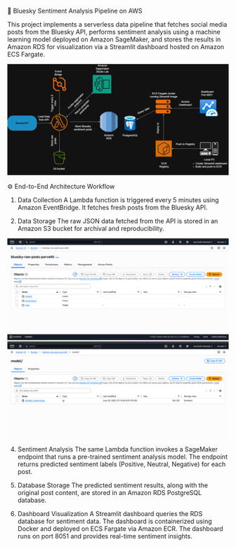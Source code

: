 🔷 Bluesky Sentiment Analysis Pipeline on AWS

This project implements a serverless data pipeline that fetches social media posts from the Bluesky API, performs sentiment analysis using a machine learning model deployed on Amazon SageMaker, and stores the results in Amazon RDS for visualization via a Streamlit dashboard hosted on Amazon ECS Fargate.

![Architecture Diagram](Architecture.png)

⚙️ End-to-End Architecture Workflow

1. Data Collection
A Lambda function is triggered every 5 minutes using Amazon EventBridge.
It fetches fresh posts from the Bluesky API.

2. Data Storage
The raw JSON data fetched from the API is stored in an Amazon S3 bucket for archival and reproducibility.

![S3 bucket](images/bluesky_bucket-1.png)
![S3 bucket](images/bluesky_bucket-2.png)

4. Sentiment Analysis
The same Lambda function invokes a SageMaker endpoint that runs a pre-trained sentiment analysis model.
The endpoint returns predicted sentiment labels (Positive, Neutral, Negative) for each post.

5. Database Storage
The predicted sentiment results, along with the original post content, are stored in an Amazon RDS PostgreSQL database.

6. Dashboard Visualization
A Streamlit dashboard queries the RDS database for sentiment data.
The dashboard is containerized using Docker and deployed on ECS Fargate via Amazon ECR.
The dashboard runs on port 8051 and provides real-time sentiment insights.


